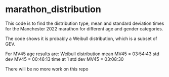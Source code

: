 # marathon_distribution
This code is to find the distribution type, mean and standard deviation times for the Manchester 2022 marathon for different age and gender categories.

The code shows it is probably a Weibull distribution, which is a subset of GEV.

For MV45 age results are:
Weibull distribution
mean MV45 = 03:54:43
std dev MV45 = 00:46:13
time at 1 std dev MV45 = 03:08:30


There will be no more work on this repo
